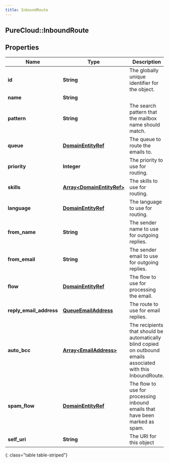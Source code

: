 ```yaml
---
title: InboundRoute
---
```

## PureCloud::InboundRoute

## Properties

|Name | Type | Description | Notes|
|------------ | ------------- | ------------- | -------------|
| **id** | **String** | The globally unique identifier for the object. | [optional] |
| **name** | **String** |  | [optional] |
| **pattern** | **String** | The search pattern that the mailbox name should match. | |
| **queue** | [**DomainEntityRef**](DomainEntityRef.html) | The queue to route the emails to. | [optional] |
| **priority** | **Integer** | The priority to use for routing. | [optional] |
| **skills** | [**Array&lt;DomainEntityRef&gt;**](DomainEntityRef.html) | The skills to use for routing. | [optional] |
| **language** | [**DomainEntityRef**](DomainEntityRef.html) | The language to use for routing. | [optional] |
| **from_name** | **String** | The sender name to use for outgoing replies. | |
| **from_email** | **String** | The sender email to use for outgoing replies. | |
| **flow** | [**DomainEntityRef**](DomainEntityRef.html) | The flow to use for processing the email. | [optional] |
| **reply_email_address** | [**QueueEmailAddress**](QueueEmailAddress.html) | The route to use for email replies. | [optional] |
| **auto_bcc** | [**Array&lt;EmailAddress&gt;**](EmailAddress.html) | The recipients that should be  automatically blind copied on outbound emails associated with this InboundRoute. | [optional] |
| **spam_flow** | [**DomainEntityRef**](DomainEntityRef.html) | The flow to use for processing inbound emails that have been marked as spam. | [optional] |
| **self_uri** | **String** | The URI for this object | [optional] |
{: class="table table-striped"}


